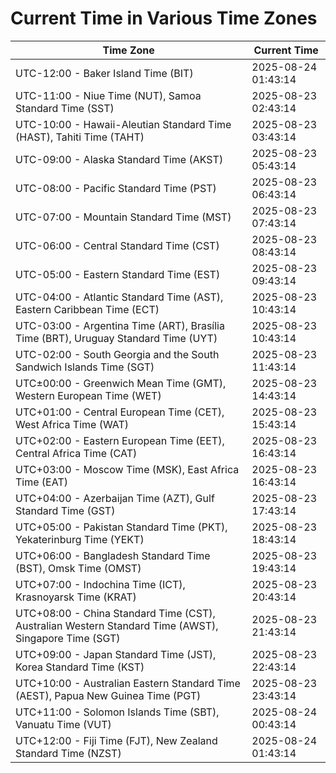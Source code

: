 # Current Time in Various Time Zones

| Time Zone | Current Time |
|-----------|--------------|
| UTC-12:00 - Baker Island Time (BIT) | 2025-08-24 01:43:14 |
| UTC-11:00 - Niue Time (NUT), Samoa Standard Time (SST) | 2025-08-23 02:43:14 |
| UTC-10:00 - Hawaii-Aleutian Standard Time (HAST), Tahiti Time (TAHT) | 2025-08-23 03:43:14 |
| UTC-09:00 - Alaska Standard Time (AKST) | 2025-08-23 05:43:14 |
| UTC-08:00 - Pacific Standard Time (PST) | 2025-08-23 06:43:14 |
| UTC-07:00 - Mountain Standard Time (MST) | 2025-08-23 07:43:14 |
| UTC-06:00 - Central Standard Time (CST) | 2025-08-23 08:43:14 |
| UTC-05:00 - Eastern Standard Time (EST) | 2025-08-23 09:43:14 |
| UTC-04:00 - Atlantic Standard Time (AST), Eastern Caribbean Time (ECT) | 2025-08-23 10:43:14 |
| UTC-03:00 - Argentina Time (ART), Brasília Time (BRT), Uruguay Standard Time (UYT) | 2025-08-23 10:43:14 |
| UTC-02:00 - South Georgia and the South Sandwich Islands Time (SGT) | 2025-08-23 11:43:14 |
| UTC±00:00 - Greenwich Mean Time (GMT), Western European Time (WET) | 2025-08-23 14:43:14 |
| UTC+01:00 - Central European Time (CET), West Africa Time (WAT) | 2025-08-23 15:43:14 |
| UTC+02:00 - Eastern European Time (EET), Central Africa Time (CAT) | 2025-08-23 16:43:14 |
| UTC+03:00 - Moscow Time (MSK), East Africa Time (EAT) | 2025-08-23 16:43:14 |
| UTC+04:00 - Azerbaijan Time (AZT), Gulf Standard Time (GST) | 2025-08-23 17:43:14 |
| UTC+05:00 - Pakistan Standard Time (PKT), Yekaterinburg Time (YEKT) | 2025-08-23 18:43:14 |
| UTC+06:00 - Bangladesh Standard Time (BST), Omsk Time (OMST) | 2025-08-23 19:43:14 |
| UTC+07:00 - Indochina Time (ICT), Krasnoyarsk Time (KRAT) | 2025-08-23 20:43:14 |
| UTC+08:00 - China Standard Time (CST), Australian Western Standard Time (AWST), Singapore Time (SGT) | 2025-08-23 21:43:14 |
| UTC+09:00 - Japan Standard Time (JST), Korea Standard Time (KST) | 2025-08-23 22:43:14 |
| UTC+10:00 - Australian Eastern Standard Time (AEST), Papua New Guinea Time (PGT) | 2025-08-23 23:43:14 |
| UTC+11:00 - Solomon Islands Time (SBT), Vanuatu Time (VUT) | 2025-08-24 00:43:14 |
| UTC+12:00 - Fiji Time (FJT), New Zealand Standard Time (NZST) | 2025-08-24 01:43:14 |
